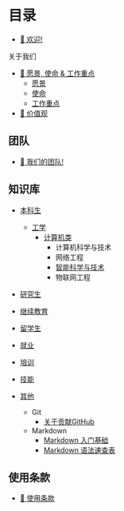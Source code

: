 # 目录

* [👋 欢迎!](README.md)

关于我们

* [🚀 愿景, 使命 &amp; 工作重点](about-us/vision-mission-and-focus/README.md)
  * [愿景](about-us/vision-mission-and-focus/vision.md)
  * [使命](about-us/vision-mission-and-focus/mission.md)
  * [工作重点](about-us/vision-mission-and-focus/focus.md)
* [💖 价值观](about-us/values.md)

## 团队

* [👋 我们的团队!](team/meet-the-team.md)

## 知识库

* [本科生](collaborating/bks)

  * [工学](collaborating/bks/gx/)
    * [计算机类](collaborating/bks/gx/jsj/)
      * 计算机科学与技术
      * 网络工程
      * [智能科学与技术](collaborating/bks/gx/jsj/znkxyjs.md)
      * 物联网工程
* [研究生](collaborating/yjs)
* [继续教育](collaborating/jxjy)
* [留学生](lxs)
* [就业](collaborating/jy)
* [培训](collaborating/px)
* [技能](collaborating/jn)
* [其他](collaborating/qt)
  * Git
    * [关于贡献GitHub](collaborating/qt/Git/Git.md)
  * Markdown
    * [Markdown 入门基础](collaborating/qt/markdown/intro.md)
    * [Markdown 语法速查表](collaborating/qt/markdown/cheat-sheet.md)

## 使用条款

* [🌴 使用条款](policies/terms-of-use.md)
